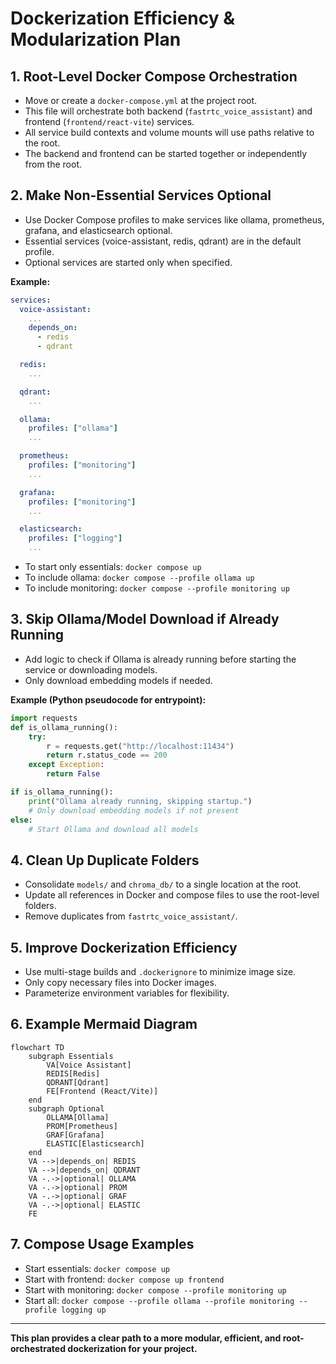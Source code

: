 # Dockerization Efficiency & Modularization Plan

## 1. Root-Level Docker Compose Orchestration

- Move or create a `docker-compose.yml` at the project root.
- This file will orchestrate both backend (`fastrtc_voice_assistant`) and frontend (`frontend/react-vite`) services.
- All service build contexts and volume mounts will use paths relative to the root.
- The backend and frontend can be started together or independently from the root.

## 2. Make Non-Essential Services Optional

- Use Docker Compose profiles to make services like ollama, prometheus, grafana, and elasticsearch optional.
- Essential services (voice-assistant, redis, qdrant) are in the default profile.
- Optional services are started only when specified.

**Example:**
```yaml
services:
  voice-assistant:
    ...
    depends_on:
      - redis
      - qdrant

  redis:
    ...

  qdrant:
    ...

  ollama:
    profiles: ["ollama"]
    ...

  prometheus:
    profiles: ["monitoring"]
    ...

  grafana:
    profiles: ["monitoring"]
    ...

  elasticsearch:
    profiles: ["logging"]
    ...
```
- To start only essentials: `docker compose up`
- To include ollama: `docker compose --profile ollama up`
- To include monitoring: `docker compose --profile monitoring up`

## 3. Skip Ollama/Model Download if Already Running

- Add logic to check if Ollama is already running before starting the service or downloading models.
- Only download embedding models if needed.

**Example (Python pseudocode for entrypoint):**
```python
import requests
def is_ollama_running():
    try:
        r = requests.get("http://localhost:11434")
        return r.status_code == 200
    except Exception:
        return False

if is_ollama_running():
    print("Ollama already running, skipping startup.")
    # Only download embedding models if not present
else:
    # Start Ollama and download all models
```

## 4. Clean Up Duplicate Folders

- Consolidate `models/` and `chroma_db/` to a single location at the root.
- Update all references in Docker and compose files to use the root-level folders.
- Remove duplicates from `fastrtc_voice_assistant/`.

## 5. Improve Dockerization Efficiency

- Use multi-stage builds and `.dockerignore` to minimize image size.
- Only copy necessary files into Docker images.
- Parameterize environment variables for flexibility.

## 6. Example Mermaid Diagram

```mermaid
flowchart TD
    subgraph Essentials
        VA[Voice Assistant]
        REDIS[Redis]
        QDRANT[Qdrant]
        FE[Frontend (React/Vite)]
    end
    subgraph Optional
        OLLAMA[Ollama]
        PROM[Prometheus]
        GRAF[Grafana]
        ELASTIC[Elasticsearch]
    end
    VA -->|depends_on| REDIS
    VA -->|depends_on| QDRANT
    VA -.->|optional| OLLAMA
    VA -.->|optional| PROM
    VA -.->|optional| GRAF
    VA -.->|optional| ELASTIC
    FE
```

## 7. Compose Usage Examples

- Start essentials: `docker compose up`
- Start with frontend: `docker compose up frontend`
- Start with monitoring: `docker compose --profile monitoring up`
- Start all: `docker compose --profile ollama --profile monitoring --profile logging up`

---

**This plan provides a clear path to a more modular, efficient, and root-orchestrated dockerization for your project.**